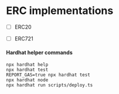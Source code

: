 # ERC implementations

* [ ] ERC20
* [ ] ERC721



#### Hardhat helper commands
```shell
npx hardhat help
npx hardhat test
REPORT_GAS=true npx hardhat test
npx hardhat node
npx hardhat run scripts/deploy.ts
```
